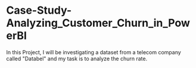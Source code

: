 # Case-Study-Analyzing_Customer_Churn_in_PowerBI
In this Project, I will be investigating a dataset from a telecom company called "Databel" and my task is to analyze the churn rate.
